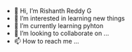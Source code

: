 - 👋 Hi, I’m Rishanth Reddy G
- 👀 I’m interested in learning new things
- 🌱 I’m currently learning pyhton
- 💞️ I’m looking to collaborate on ...
- 📫 How to reach me ...

<!---
Rishi5377/Rishi5377 is a ✨ special ✨ repository because its `README.md` (this file) appears on your GitHub profile.
You can click the Preview link to take a look at your changes.
--->
